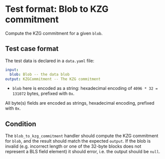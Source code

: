 # Test format: Blob to KZG commitment

Compute the KZG commitment for a given `blob`.

## Test case format

The test data is declared in a `data.yaml` file:

```yaml
input:
  blob: Blob -- the data blob
output: KZGCommitment -- The KZG commitment
```

- `blob` here is encoded as a string: hexadecimal encoding of `4096 * 32 = 131072` bytes, prefixed with `0x`.

All byte(s) fields are encoded as strings, hexadecimal encoding, prefixed with `0x`.

## Condition

The `blob_to_kzg_commitment` handler should compute the KZG commitment for `blob`, and the result should match the expected `output`. If the blob is invalid (e.g. incorrect length or one of the 32-byte blocks does not represent a BLS field element) it should error, i.e. the output should be `null`.

